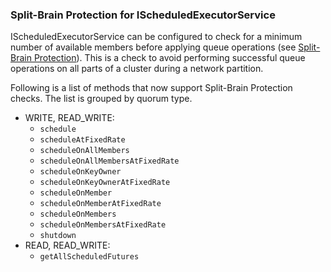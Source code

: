 
### Split-Brain Protection for IScheduledExecutorService

IScheduledExecutorService can be configured to check for a minimum number of available members before applying queue operations (see [Split-Brain Protection](#split-brain-protection)). This is a check to avoid performing successful queue operations on all parts of a cluster during a network partition.

Following is a list of methods that now support Split-Brain Protection checks. The list is grouped by quorum type.

- WRITE, READ_WRITE:
    - `schedule`
    - `scheduleAtFixedRate`
    - `scheduleOnAllMembers`
    - `scheduleOnAllMembersAtFixedRate`
    - `scheduleOnKeyOwner`
    - `scheduleOnKeyOwnerAtFixedRate`
    - `scheduleOnMember`
    - `scheduleOnMemberAtFixedRate`
    - `scheduleOnMembers`
    - `scheduleOnMembersAtFixedRate`
    - `shutdown`
- READ, READ_WRITE:
    - `getAllScheduledFutures`
